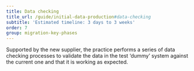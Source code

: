 ```yaml
---
title: Data checking
title_url: /guide/initial-data-production#data-checking
subtitle: 'Estimated timeline: 3 days to 3 weeks'
order: 7
group: migration-key-phases
---
```


Supported by the new supplier, the practice performs a series of data checking processes to validate the data in the test ‘dummy’ system against the current one and that it is working as expected.
